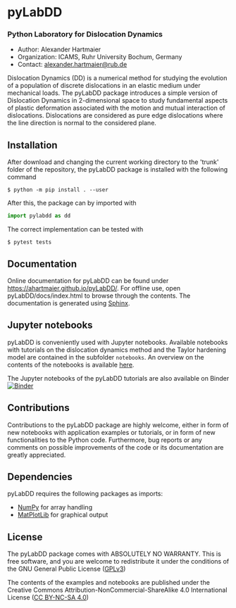 # pyLabDD

### Python Laboratory for Dislocation Dynamics

  - Author: Alexander Hartmaier
  - Organization: ICAMS, Ruhr University Bochum, Germany
  - Contact: <alexander.hartmaier@rub.de>

Dislocation Dynamics (DD) is a numerical method for studying
the evolution of a population of discrete dislocations in an elastic medium under mechanical loads. The pyLabDD package
introduces a simple version of Dislocation Dynamics in 2-dimensional space to study 
fundamental aspects of plastic deformation associated with the motion and mutual interaction of dislocations. Dislocations are considered as pure edge dislocations where the line direction is normal to the considered plane.

## Installation

After download and changing the current working directory to the 'trunk' folder of the repository, the pyLabDD package is installed with the following command 

```
$ python -m pip install . --user
```

After this, the package can by imported with

```python
import pylabdd as dd
```

The correct implementation can be tested with

```
$ pytest tests
```

## Documentation

Online documentation for pyLabDD can be found under https://ahartmaier.github.io/pyLabDD/.
For offline use, open pyLabDD/docs/index.html to browse through the contents.
The documentation is generated using [Sphinx](http://www.sphinx-doc.org/en/main/).

## Jupyter notebooks

pyLabDD is conveniently used with Jupyter notebooks. 
Available notebooks with tutorials on the dislocation dynamics method and the Taylor hardening model are contained in the subfolder `notebooks`. An
overview on the contents of the notebooks is available [here](https://ahartmaier.github.io/pyLabDD/examples.html).

The Jupyter notebooks of the pyLabDD tutorials are also available on Binder 
[![Binder](https://mybinder.org/badge_logo.svg)](https://mybinder.org/v2/gh/AHartmaier/pyLabDD.git/main)


## Contributions

Contributions to the pyLabDD package are highly welcome, either in form of new 
notebooks with application examples or tutorials, or in form of new functionalities 
to the Python code. Furthermore, bug reports or any comments on possible improvements of 
the code or its documentation are greatly appreciated.

## Dependencies

pyLabDD requires the following packages as imports:

 - [NumPy](http://numpy.scipy.org) for array handling
 - [MatPlotLib](https://matplotlib.org/) for graphical output

## License

The pyLabDD package comes with ABSOLUTELY NO WARRANTY. This is free
software, and you are welcome to redistribute it under the conditions of
the GNU General Public License
([GPLv3](http://www.fsf.org/licensing/licenses/gpl.html))

The contents of the examples and notebooks are published under the 
Creative Commons Attribution-NonCommercial-ShareAlike 4.0 International License
([CC BY-NC-SA 4.0](http://creativecommons.org/licenses/by-nc-sa/4.0/))
